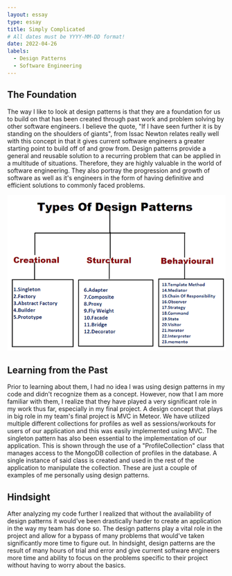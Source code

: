 ```yaml
---
layout: essay
type: essay
title: Simply Complicated
# All dates must be YYYY-MM-DD format!
date: 2022-04-26
labels:
  - Design Patterns
  - Software Engineering
---
```


## The Foundation

The way I like to look at design patterns is that they are a foundation for us to build on that has been created through past work and problem solving by other software engineers. I believe the quote, "If I have seen further it is by standing on the shoulders of giants", from Issac Newton relates really well with this concept in that it gives current software engineers a greater starting point to build off of and grow from. Design patterns provide a general and reusable solution to a recurring problem that can be applied in a multitude of situations. Therefore, they are highly valuable in the world of software engineering. They also portray the progression and growth of software as well as it's engineers in the form of having definitive and efficient solutions to commonly faced problems. 

<img class="ui medium right floated image" src="../images/designpatterns.png">

## Learning from the Past

Prior to learning about them, I had no idea I was using design patterns in my code and didn't recognize them as a concept. However, now that I am more familiar with them, I realize that they have played a very significant role in my work thus far, especially in my final project. A design concept that plays in big role in my team's final project is MVC in Meteor. We have utilized multiple different collections for profiles as well as sessions/workouts for users of our application and this was easily implemented using MVC. The singleton pattern has also been essential to the implementation of our application. This is shown through the use of a "ProfileCollection" class that manages access to the MongoDB collection of profiles in the database. A single instance of said class is created and used in the rest of the application to manipulate the collection. These are just a couple of examples of me personally using design patterns.

## Hindsight

After analyzing my code further I realized that without the availability of design patterns it would've been drastically harder to create an application in the way my team has done so. The design patterns play a vital role in the project and allow for a bypass of many problems that would've taken significantly more time to figure out. In hindsight, design patterns are the result of many hours of trial and error and give current software engineers more time and ability to focus on the problems specific to their project without having to worry about the basics. 
